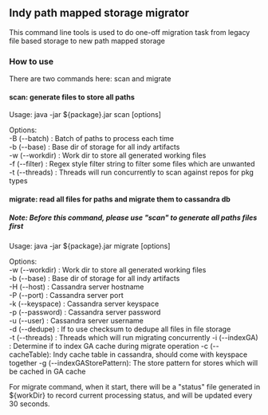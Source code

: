 Indy path mapped storage migrator
---

This command line tools is used to do one-off migration task from legacy file based storage to new path mapped storage

### How to use
There are two commands here: scan and migrate

#### scan: generate files to store all paths
Usage: java -jar ${package}.jar scan [options]

Options:  
-B (--batch)     : Batch of paths to process each time  
-b (--base)      : Base dir of storage for all indy artifacts  
-w (--workdir)   : Work dir to store all generated working files  
-f (--filter)    : Regex style filter string to filter some files which are unwanted  
-t (--threads)   : Threads will run concurrently to scan against repos for pkg types

#### migrate: read all files for paths and migrate them to cassandra db  

##### Note: Before this command, please use "scan" to generate all paths files first  

Usage: java -jar ${package}.jar migrate [options]

Options:  
-w (--workdir)   : Work dir to store all generated working files  
-b (--base)      : Base dir of storage for all indy artifacts  
-H (--host)      : Cassandra server hostname  
-P (--port)      : Cassandra server port  
-k (--keyspace)  : Cassandra server keyspace  
-p (--password)  : Cassandra server password  
-u (--user)      : Cassandra server username  
-d (--dedupe)    : If to use checksum to dedupe all files in file storage  
-t (--threads)   : Threads which will run migrating concurrently
-i (--indexGA)   : Determine if to index GA cache during migrate operation
-c (--cacheTable): Indy cache table in cassandra, should come with keyspace together
-g (--indexGAStorePattern): The store pattern for stores which will be cached in GA cache
 

For migrate command, when it start, there will be a "status" file generated in ${workDir} to record current processing status, and will be updated every 30 seconds.